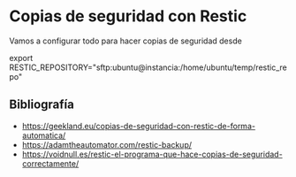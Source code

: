 # Copias de seguridad con Restic

Vamos a configurar todo para hacer copias de seguridad desde

export RESTIC_REPOSITORY="sftp:ubuntu@instancia:/home/ubuntu/temp/restic_repo"

Bibliografía
------------
* https://geekland.eu/copias-de-seguridad-con-restic-de-forma-automatica/
* https://adamtheautomator.com/restic-backup/
* https://voidnull.es/restic-el-programa-que-hace-copias-de-seguridad-correctamente/